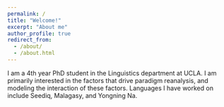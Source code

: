 ```yaml
---
permalink: /
title: "Welcome!"
excerpt: "About me"
author_profile: true
redirect_from:
  - /about/
  - /about.html
---
```


I am a 4th year PhD student in the Linguistics department at UCLA. I am primarily interested in the factors that drive paradigm reanalysis, and modeling the interaction of these factors. Languages I have worked on include Seediq, Malagasy, and Yongning Na.
